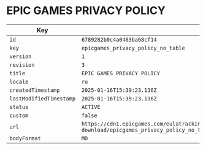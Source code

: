 # EPIC GAMES PRIVACY POLICY

| Key | Value |
| --- | ----- |
| `id` | `6789282b0c4a0463ba68cf14` |
| `key` | `epicgames_privacy_policy_no_table` |
| `version` | `1` |
| `revision` | `3` |
| `title` | `EPIC GAMES PRIVACY POLICY` |
| `locale` | `ru` |
| `createdTimestamp` | `2025-01-16T15:39:23.136Z` |
| `lastModifiedTimestamp` | `2025-01-16T15:39:23.136Z` |
| `status` | `ACTIVE` |
| `custom` | `false` |
| `url` | `https://cdn1.epicgames.com/eulatracking-download/epicgames_privacy_policy_no_table/ru/v1/r3/0f14a0809f0f4748b5a3045761b239a6.pdf` |
| `bodyFormat` | `MD` |
